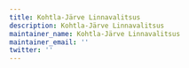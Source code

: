 ```yaml
---
title: Kohtla-Järve Linnavalitsus
description: Kohtla-Järve Linnavalitsus
maintainer_name: Kohtla-Järve Linnavalitsus
maintainer_email: ''
twitter: ''
---
```

